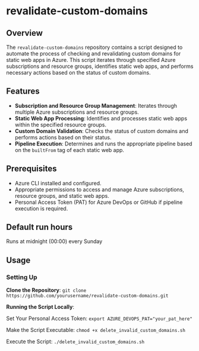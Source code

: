 # revalidate-custom-domains

## Overview

The `revalidate-custom-domains` repository contains a script designed to automate the process of checking and revalidating custom domains for static web apps in Azure. This script iterates through specified Azure subscriptions and resource groups, identifies static web apps, and performs necessary actions based on the status of custom domains.

## Features

- **Subscription and Resource Group Management**: Iterates through multiple Azure subscriptions and resource groups.
- **Static Web App Processing**: Identifies and processes static web apps within the specified resource groups.
- **Custom Domain Validation**: Checks the status of custom domains and performs actions based on their status.
- **Pipeline Execution**: Determines and runs the appropriate pipeline based on the `builtFrom` tag of each static web app.

## Prerequisites

- Azure CLI installed and configured.
- Appropriate permissions to access and manage Azure subscriptions, resource groups, and static web apps.
- Personal Access Token (PAT) for Azure DevOps or GitHub if pipeline execution is required.

## Default run hours

Runs at midnight (00:00) every Sunday

## Usage

### Setting Up

**Clone the Repository**:
   `git clone https://github.com/yourusername/revalidate-custom-domains.git`

**Running the Script Locally**:

Set Your Personal Access Token: `export AZURE_DEVOPS_PAT="your_pat_here"`

Make the Script Executable: `chmod +x delete_invalid_custom_domains.sh`

Execute the Script: `./delete_invalid_custom_domains.sh`
   
